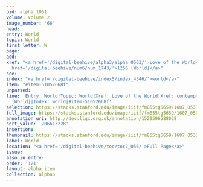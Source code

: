 ```yaml
---
pid: alpha_1061
volume: Volume 2
image_number: '66'
head:
entry: World
topic: World
first_letter: W
page:
add:
xref: "<a href='/digital-beehive/alpha3/alpha_0563/'>Love of the World</a>|<a href='/digital-beehive/alpha1/alpha_0176/'>contempt</a>|<a
  href='/digital-beehive/num6/num_1743/'>1256 [World]</a>"
see:
index: "<a href='/digital-beehive/index5/index_4546/'>world</a>"
item: "#item-51052668f"
unparsed:
line: 'Entry: World|Topic: World|Xref: Love of the World|Xref: contempt|Xref: 1256
  [World]|Index: world|#item-51052668f'
selection: https://stacks.stanford.edu/image/iiif/fm855tg5659/1607_0533/797,3228,2995,1045/full/0/default.jpg
full_image: https://stacks.stanford.edu/image/iiif/fm855tg5659/1607_0533/full/full/0/default.jpg
annotation_uri: http://dev.llgc.org.uk/annotation/1529596588028
sort_value: '206613228'
insertion:
thumbnail: https://stacks.stanford.edu/image/iiif/fm855tg5659/1607_0533/797,3228,600,180/250,/0/default.jpg
label: World
location: "<a href='/digital-beehive/toc/toc2_056/'>Full Page</a>"
issue:
also_in_entry:
order: '121'
layout: alpha_item
collection: alpha5
---
```

